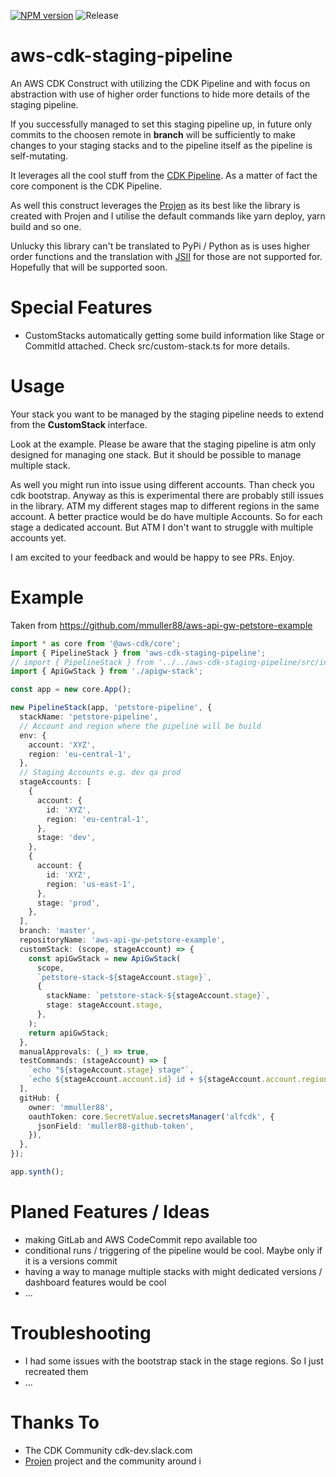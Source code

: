 [![NPM version](https://badge.fury.io/js/aws-cdk-staging-pipeline.svg)](https://badge.fury.io/js/aws-cdk-staging-pipeline)
![Release](https://github.com/mmuller88/aws-cdk-staging-pipeline/workflows/Release/badge.svg)

# aws-cdk-staging-pipeline

An AWS CDK Construct with utilizing the CDK Pipeline and with focus on abstraction with use of higher order functions to hide more details of the staging pipeline.

If you successfully managed to set this staging pipeline up, in future only commits to the choosen remote in **branch** will be sufficiently to make changes to your staging stacks and to the pipeline itself as the pipeline is self-mutating.

It leverages all the cool stuff from the [CDK Pipeline](https://docs.aws.amazon.com/cdk/latest/guide/cdk_pipeline.html). As a matter of fact the core component is the CDK Pipeline.

As well this construct leverages the [Projen](https://github.com/projen/projen) as its best like the library is created with Projen and I utilise the default commands like yarn deploy, yarn build and so one.

Unlucky this library can't be translated to PyPi / Python as is uses higher order functions and the translation with [JSII](https://github.com/aws/jsii) for those are not supported for. Hopefully that will be supported soon.

# Special Features

- CustomStacks automatically getting some build information like Stage or CommitId attached. Check src/custom-stack.ts for more details.

# Usage

Your stack you want to be managed by the staging pipeline needs to extend from the **CustomStack** interface.

Look at the example. Please be aware that the staging pipeline is atm only designed for managing one stack. But it should be possible to manage multiple stack.

As well you might run into issue using different accounts. Than check you cdk bootstrap. Anyway as this is experimental there are probably still issues in the library. ATM my different stages map to different regions in the same account. A better practice would be do have multiple Accounts. So for each stage a dedicated account. But ATM I don't want to struggle with multiple accounts yet.

I am excited to your feedback and would be happy to see PRs. Enjoy.

# Example

Taken from https://github.com/mmuller88/aws-api-gw-petstore-example

```ts
import * as core from '@aws-cdk/core';
import { PipelineStack } from 'aws-cdk-staging-pipeline';
// import { PipelineStack } from '../../aws-cdk-staging-pipeline/src/index';
import { ApiGwStack } from './apigw-stack';

const app = new core.App();

new PipelineStack(app, 'petstore-pipeline', {
  stackName: 'petstore-pipeline',
  // Account and region where the pipeline will be build
  env: {
    account: 'XYZ',
    region: 'eu-central-1',
  },
  // Staging Accounts e.g. dev qa prod
  stageAccounts: [
    {
      account: {
        id: 'XYZ',
        region: 'eu-central-1',
      },
      stage: 'dev',
    },
    {
      account: {
        id: 'XYZ',
        region: 'us-east-1',
      },
      stage: 'prod',
    },
  ],
  branch: 'master',
  repositoryName: 'aws-api-gw-petstore-example',
  customStack: (scope, stageAccount) => {
    const apiGwStack = new ApiGwStack(
      scope,
      `petstore-stack-${stageAccount.stage}`,
      {
        stackName: `petstore-stack-${stageAccount.stage}`,
        stage: stageAccount.stage,
      },
    );
    return apiGwStack;
  },
  manualApprovals: (_) => true,
  testCommands: (stageAccount) => [
    `echo "${stageAccount.stage} stage"`,
    `echo ${stageAccount.account.id} id + ${stageAccount.account.region} region`,
  ],
  gitHub: {
    owner: 'mmuller88',
    oauthToken: core.SecretValue.secretsManager('alfcdk', {
      jsonField: 'muller88-github-token',
    }),
  },
});

app.synth();
```

# Planed Features / Ideas

- making GitLab and AWS CodeCommit repo available too
- conditional runs / triggering of the pipeline would be cool. Maybe only if it is a versions commit
- having a way to manage multiple stacks with might dedicated versions / dashboard features would be cool
- ...

# Troubleshooting

- I had some issues with the bootstrap stack in the stage regions. So I just recreated them
- ...

# Thanks To

- The CDK Community cdk-dev.slack.com
- [Projen](https://github.com/projen/projen) project and the community around i
